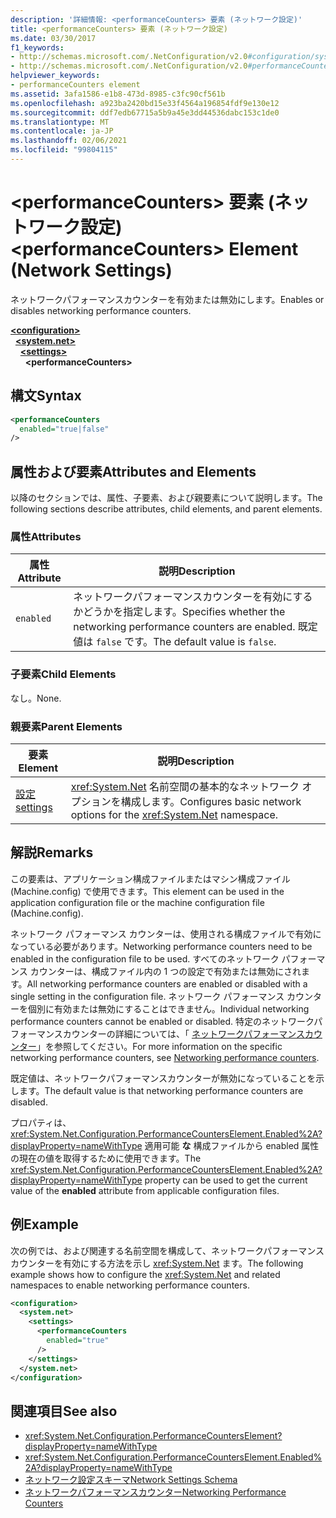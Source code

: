```yaml
---
description: '詳細情報: <performanceCounters> 要素 (ネットワーク設定)'
title: <performanceCounters> 要素 (ネットワーク設定)
ms.date: 03/30/2017
f1_keywords:
- http://schemas.microsoft.com/.NetConfiguration/v2.0#configuration/system.net/settings/performanceCounters
- http://schemas.microsoft.com/.NetConfiguration/v2.0#performanceCounters
helpviewer_keywords:
- performanceCounters element
ms.assetid: 3afa1586-e1b8-473d-8985-c3fc90cf561b
ms.openlocfilehash: a923ba2420bd15e33f4564a196854fdf9e130e12
ms.sourcegitcommit: ddf7edb67715a5b9a45e3dd44536dabc153c1de0
ms.translationtype: MT
ms.contentlocale: ja-JP
ms.lasthandoff: 02/06/2021
ms.locfileid: "99804115"
---
```

# <a name="performancecounters-element-network-settings"></a><span data-ttu-id="04007-103">\<performanceCounters> 要素 (ネットワーク設定)</span><span class="sxs-lookup"><span data-stu-id="04007-103">\<performanceCounters> Element (Network Settings)</span></span>

<span data-ttu-id="04007-104">ネットワークパフォーマンスカウンターを有効または無効にします。</span><span class="sxs-lookup"><span data-stu-id="04007-104">Enables or disables networking performance counters.</span></span>  

[**\<configuration>**](../configuration-element.md)\
&nbsp;&nbsp;[**\<system.net>**](system-net-element-network-settings.md)\
&nbsp;&nbsp;&nbsp;&nbsp;[**\<settings>**](settings-element-network-settings.md)\
&nbsp;&nbsp;&nbsp;&nbsp;&nbsp;&nbsp;**\<performanceCounters>**

## <a name="syntax"></a><span data-ttu-id="04007-105">構文</span><span class="sxs-lookup"><span data-stu-id="04007-105">Syntax</span></span>  
  
```xml  
<performanceCounters  
  enabled="true|false"  
/>  
```  
  
## <a name="attributes-and-elements"></a><span data-ttu-id="04007-106">属性および要素</span><span class="sxs-lookup"><span data-stu-id="04007-106">Attributes and Elements</span></span>  

 <span data-ttu-id="04007-107">以降のセクションでは、属性、子要素、および親要素について説明します。</span><span class="sxs-lookup"><span data-stu-id="04007-107">The following sections describe attributes, child elements, and parent elements.</span></span>  
  
### <a name="attributes"></a><span data-ttu-id="04007-108">属性</span><span class="sxs-lookup"><span data-stu-id="04007-108">Attributes</span></span>  
  
|<span data-ttu-id="04007-109">属性</span><span class="sxs-lookup"><span data-stu-id="04007-109">Attribute</span></span>|<span data-ttu-id="04007-110">説明</span><span class="sxs-lookup"><span data-stu-id="04007-110">Description</span></span>|  
|---------------|-----------------|  
|`enabled`|<span data-ttu-id="04007-111">ネットワークパフォーマンスカウンターを有効にするかどうかを指定します。</span><span class="sxs-lookup"><span data-stu-id="04007-111">Specifies whether the networking performance counters are enabled.</span></span> <span data-ttu-id="04007-112">既定値は `false` です。</span><span class="sxs-lookup"><span data-stu-id="04007-112">The default value is `false`.</span></span>|  
  
### <a name="child-elements"></a><span data-ttu-id="04007-113">子要素</span><span class="sxs-lookup"><span data-stu-id="04007-113">Child Elements</span></span>  

 <span data-ttu-id="04007-114">なし。</span><span class="sxs-lookup"><span data-stu-id="04007-114">None.</span></span>  
  
### <a name="parent-elements"></a><span data-ttu-id="04007-115">親要素</span><span class="sxs-lookup"><span data-stu-id="04007-115">Parent Elements</span></span>  
  
|<span data-ttu-id="04007-116">要素</span><span class="sxs-lookup"><span data-stu-id="04007-116">Element</span></span>|<span data-ttu-id="04007-117">説明</span><span class="sxs-lookup"><span data-stu-id="04007-117">Description</span></span>|  
|-------------|-----------------|  
|[<span data-ttu-id="04007-118">設定</span><span class="sxs-lookup"><span data-stu-id="04007-118">settings</span></span>](settings-element-network-settings.md)|<span data-ttu-id="04007-119"><xref:System.Net> 名前空間の基本的なネットワーク オプションを構成します。</span><span class="sxs-lookup"><span data-stu-id="04007-119">Configures basic network options for the <xref:System.Net> namespace.</span></span>|  
  
## <a name="remarks"></a><span data-ttu-id="04007-120">解説</span><span class="sxs-lookup"><span data-stu-id="04007-120">Remarks</span></span>  

 <span data-ttu-id="04007-121">この要素は、アプリケーション構成ファイルまたはマシン構成ファイル (Machine.config) で使用できます。</span><span class="sxs-lookup"><span data-stu-id="04007-121">This element can be used in the application configuration file or the machine configuration file (Machine.config).</span></span>  
  
 <span data-ttu-id="04007-122">ネットワーク パフォーマンス カウンターは、使用される構成ファイルで有効になっている必要があります。</span><span class="sxs-lookup"><span data-stu-id="04007-122">Networking performance counters need to be enabled in the configuration file to be used.</span></span> <span data-ttu-id="04007-123">すべてのネットワーク パフォーマンス カウンターは、構成ファイル内の 1 つの設定で有効または無効にされます。</span><span class="sxs-lookup"><span data-stu-id="04007-123">All networking performance counters are enabled or disabled with a single setting in the configuration file.</span></span> <span data-ttu-id="04007-124">ネットワーク パフォーマンス カウンターを個別に有効または無効にすることはできません。</span><span class="sxs-lookup"><span data-stu-id="04007-124">Individual networking performance counters cannot be enabled or disabled.</span></span> <span data-ttu-id="04007-125">特定のネットワークパフォーマンスカウンターの詳細については、「 [ネットワークパフォーマンスカウンター](../../../debug-trace-profile/performance-counters.md#networking-performance-counters)」を参照してください。</span><span class="sxs-lookup"><span data-stu-id="04007-125">For more information on the specific networking performance counters, see [Networking performance counters](../../../debug-trace-profile/performance-counters.md#networking-performance-counters).</span></span>  
  
 <span data-ttu-id="04007-126">既定値は、ネットワークパフォーマンスカウンターが無効になっていることを示します。</span><span class="sxs-lookup"><span data-stu-id="04007-126">The default value is that networking performance counters are disabled.</span></span>  
  
 <span data-ttu-id="04007-127">プロパティは、 <xref:System.Net.Configuration.PerformanceCountersElement.Enabled%2A?displayProperty=nameWithType> 適用可能 **な** 構成ファイルから enabled 属性の現在の値を取得するために使用できます。</span><span class="sxs-lookup"><span data-stu-id="04007-127">The <xref:System.Net.Configuration.PerformanceCountersElement.Enabled%2A?displayProperty=nameWithType> property can be used to get the current value of the **enabled** attribute from applicable configuration files.</span></span>  
  
## <a name="example"></a><span data-ttu-id="04007-128">例</span><span class="sxs-lookup"><span data-stu-id="04007-128">Example</span></span>  

 <span data-ttu-id="04007-129">次の例では、および関連する名前空間を構成して、ネットワークパフォーマンスカウンターを有効にする方法を示し <xref:System.Net> ます。</span><span class="sxs-lookup"><span data-stu-id="04007-129">The following example shows how to configure the <xref:System.Net> and related namespaces to enable networking performance counters.</span></span>  
  
```xml  
<configuration>  
  <system.net>  
    <settings>  
      <performanceCounters  
        enabled="true"  
      />  
    </settings>  
  </system.net>  
</configuration>  
```  
  
## <a name="see-also"></a><span data-ttu-id="04007-130">関連項目</span><span class="sxs-lookup"><span data-stu-id="04007-130">See also</span></span>

- <xref:System.Net.Configuration.PerformanceCountersElement?displayProperty=nameWithType>
- <xref:System.Net.Configuration.PerformanceCountersElement.Enabled%2A?displayProperty=nameWithType>
- [<span data-ttu-id="04007-131">ネットワーク設定スキーマ</span><span class="sxs-lookup"><span data-stu-id="04007-131">Network Settings Schema</span></span>](index.md)
- [<span data-ttu-id="04007-132">ネットワークパフォーマンスカウンター</span><span class="sxs-lookup"><span data-stu-id="04007-132">Networking Performance Counters</span></span>](../../../debug-trace-profile/performance-counters.md#networking-performance-counters)
